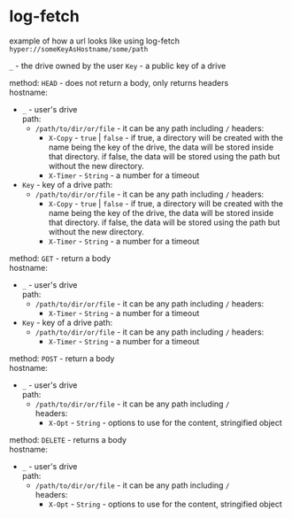 # log-fetch

example of how a url looks like using log-fetch
`hyper://someKeyAsHostname/some/path`

`_` - the drive owned by the user
`Key` - a public key of a drive

method: `HEAD` - does not return a body, only returns headers<br>
hostname:

- `_` - user's drive<br>
  path:
  - `/path/to/dir/or/file` - it can be any path including `/`
    headers:
    - `X-Copy` - `true` | `false` - if true, a directory will be created with the name being the key of the drive, the data will be stored inside that directory. if false, the data will be stored using the path but without the new directory.<br>
    - `X-Timer` - `String` - a number for a timeout<br>
- `Key` - key of a drive
  path:
  - `/path/to/dir/or/file` - it can be any path including `/`
    headers:
    - `X-Copy` - `true` | `false` - if true, a directory will be created with the name being the key of the drive, the data will be stored inside that directory. if false, the data will be stored using the path but without the new directory.<br>
    - `X-Timer` - `String` - a number for a timeout<br>

method: `GET` - return a body<br>
hostname:

- `_` - user's drive<br>
  path:
  - `/path/to/dir/or/file` - it can be any path including `/`
    headers:
    - `X-Timer` - `String` - a number for a timeout<br>
- `Key` - key of a drive
  path:
  - `/path/to/dir/or/file` - it can be any path including `/`
    headers:
    - `X-Timer` - `String` - a number for a timeout<br>

method: `POST` - return a body<br>
hostname:

- `_` - user's drive<br>
  path:
  - `/path/to/dir/or/file` - it can be any path including `/`<br>
    headers:
    - `X-Opt` - `String` - options to use for the content, stringified object<br>

method: `DELETE` - returns a body<br>
hostname:

- `_` - user's drive<br>
  path:
  - `/path/to/dir/or/file` - it can be any path including `/`<br>
    headers:
    - `X-Opt` - `String` - options to use for the content, stringified object<br>
